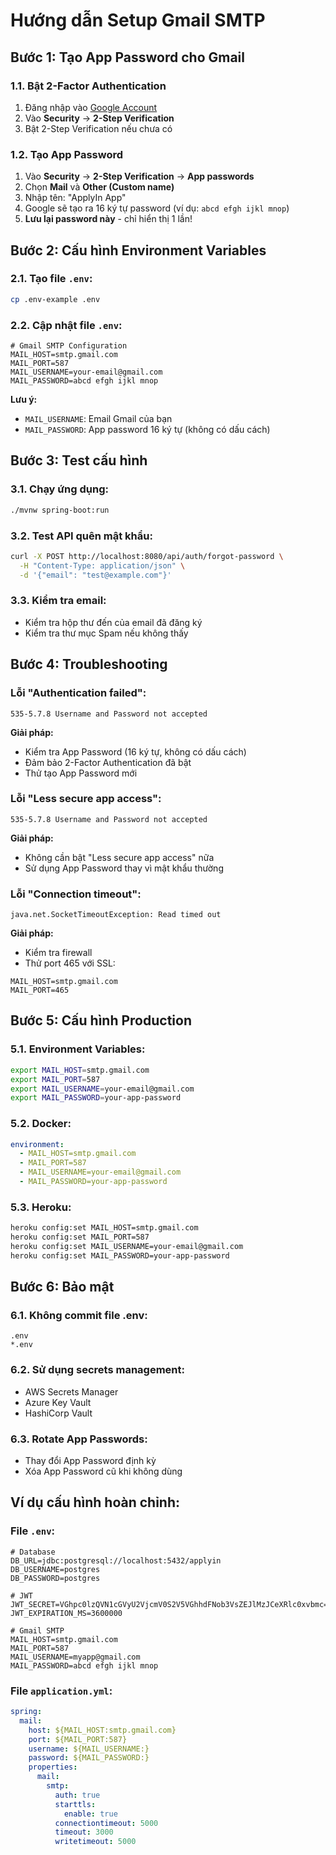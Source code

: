 # Hướng dẫn Setup Gmail SMTP

## Bước 1: Tạo App Password cho Gmail

### 1.1. Bật 2-Factor Authentication
1. Đăng nhập vào [Google Account](https://myaccount.google.com/)
2. Vào **Security** → **2-Step Verification**
3. Bật 2-Step Verification nếu chưa có

### 1.2. Tạo App Password
1. Vào **Security** → **2-Step Verification** → **App passwords**
2. Chọn **Mail** và **Other (Custom name)**
3. Nhập tên: "ApplyIn App"
4. Google sẽ tạo ra 16 ký tự password (ví dụ: `abcd efgh ijkl mnop`)
5. **Lưu lại password này** - chỉ hiển thị 1 lần!

## Bước 2: Cấu hình Environment Variables

### 2.1. Tạo file `.env`:
```bash
cp .env-example .env
```

### 2.2. Cập nhật file `.env`:
```env
# Gmail SMTP Configuration
MAIL_HOST=smtp.gmail.com
MAIL_PORT=587
MAIL_USERNAME=your-email@gmail.com
MAIL_PASSWORD=abcd efgh ijkl mnop
```

**Lưu ý:** 
- `MAIL_USERNAME`: Email Gmail của bạn
- `MAIL_PASSWORD`: App password 16 ký tự (không có dấu cách)

## Bước 3: Test cấu hình

### 3.1. Chạy ứng dụng:
```bash
./mvnw spring-boot:run
```

### 3.2. Test API quên mật khẩu:
```bash
curl -X POST http://localhost:8080/api/auth/forgot-password \
  -H "Content-Type: application/json" \
  -d '{"email": "test@example.com"}'
```

### 3.3. Kiểm tra email:
- Kiểm tra hộp thư đến của email đã đăng ký
- Kiểm tra thư mục Spam nếu không thấy

## Bước 4: Troubleshooting

### Lỗi "Authentication failed":
```
535-5.7.8 Username and Password not accepted
```
**Giải pháp:**
- Kiểm tra App Password (16 ký tự, không có dấu cách)
- Đảm bảo 2-Factor Authentication đã bật
- Thử tạo App Password mới

### Lỗi "Less secure app access":
```
535-5.7.8 Username and Password not accepted
```
**Giải pháp:**
- Không cần bật "Less secure app access" nữa
- Sử dụng App Password thay vì mật khẩu thường

### Lỗi "Connection timeout":
```
java.net.SocketTimeoutException: Read timed out
```
**Giải pháp:**
- Kiểm tra firewall
- Thử port 465 với SSL:
```env
MAIL_HOST=smtp.gmail.com
MAIL_PORT=465
```

## Bước 5: Cấu hình Production

### 5.1. Environment Variables:
```bash
export MAIL_HOST=smtp.gmail.com
export MAIL_PORT=587
export MAIL_USERNAME=your-email@gmail.com
export MAIL_PASSWORD=your-app-password
```

### 5.2. Docker:
```yaml
environment:
  - MAIL_HOST=smtp.gmail.com
  - MAIL_PORT=587
  - MAIL_USERNAME=your-email@gmail.com
  - MAIL_PASSWORD=your-app-password
```

### 5.3. Heroku:
```bash
heroku config:set MAIL_HOST=smtp.gmail.com
heroku config:set MAIL_PORT=587
heroku config:set MAIL_USERNAME=your-email@gmail.com
heroku config:set MAIL_PASSWORD=your-app-password
```

## Bước 6: Bảo mật

### 6.1. Không commit file .env:
```gitignore
.env
*.env
```

### 6.2. Sử dụng secrets management:
- AWS Secrets Manager
- Azure Key Vault
- HashiCorp Vault

### 6.3. Rotate App Passwords:
- Thay đổi App Password định kỳ
- Xóa App Password cũ khi không dùng

## Ví dụ cấu hình hoàn chỉnh:

### File `.env`:
```env
# Database
DB_URL=jdbc:postgresql://localhost:5432/applyin
DB_USERNAME=postgres
DB_PASSWORD=postgres

# JWT
JWT_SECRET=VGhpc0lzQVN1cGVyU2VjcmV0S2V5VGhhdFNob3VsZEJlMzJCeXRlc0xvbmc=
JWT_EXPIRATION_MS=3600000

# Gmail SMTP
MAIL_HOST=smtp.gmail.com
MAIL_PORT=587
MAIL_USERNAME=myapp@gmail.com
MAIL_PASSWORD=abcd efgh ijkl mnop
```

### File `application.yml`:
```yaml
spring:
  mail:
    host: ${MAIL_HOST:smtp.gmail.com}
    port: ${MAIL_PORT:587}
    username: ${MAIL_USERNAME:}
    password: ${MAIL_PASSWORD:}
    properties:
      mail:
        smtp:
          auth: true
          starttls:
            enable: true
          connectiontimeout: 5000
          timeout: 3000
          writetimeout: 5000
```
